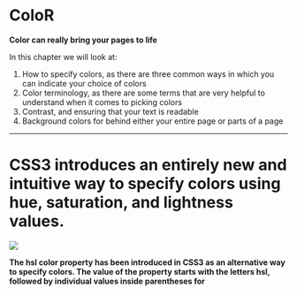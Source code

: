 # ColoR


**Color can really bring your pages to life**

In this chapter we will look at:

1. How to specify colors, as there are three common ways in which you can indicate your choice of colors 
1. Color terminology, as there are some terms that are very helpful to understand when it comes to picking colors
1. Contrast, and ensuring that your text is readable
1. Background colors for behind either your entire page or parts of a page
-----------------------


# CSS3 introduces an entirely new and intuitive way to specify colors using hue, saturation, and lightness values.

![](https://st2.depositphotos.com/1309776/6779/i/950/depositphotos_67792747-stock-photo-abstract-beautiful-smoke.jpg)



**The hsl color property has been introduced in CSS3 as an alternative way to specify colors. The value of the property starts with the letters hsl, followed by individual values inside parentheses for**
